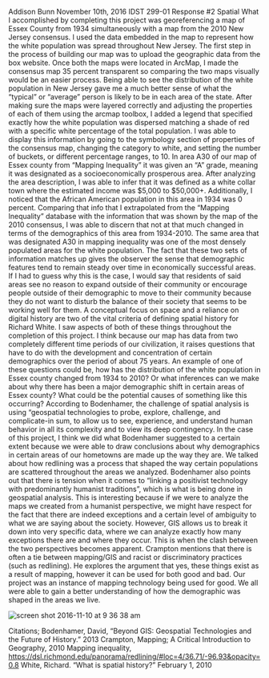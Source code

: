 Addison Bunn
November 10th, 2016
IDST 299-01
Response #2 Spatial
What I accomplished by completing this project was georeferencing a map of Essex County from 1934 simultaneously with a map from the 2010 New Jersey consensus. I used the data embedded in the map to represent how the white population was spread throughout New Jersey. 
The first step in the process of building our map was to upload the geographic data from the box website. Once both the maps were located in ArcMap, I made the consensus map 35 percent transparent so comparing the two maps visually would be an easier process. Being able to see the distribution of the white population in New Jersey gave me a much better sense of what the “typical” or “average” person is likely to be in each area of the state. After making sure the maps were layered correctly and adjusting the properties of each of them using the arcmap toolbox, I added a legend that specified exactly how the white population was dispersed matching a shade of red with a specific white percentage of the total population. I was able to display this information by going to the symbology section of properties of the consensus map, changing the category to white, and setting the number of buckets, or different percentage ranges, to 10. 
In area A30 of our map of Essex county from “Mapping Inequality” it was given an “A” grade, meaning it was designated as a socioeconomically prosperous area. After analyzing the area description, I was able to infer that it was defined as a white collar town where the estimated income was $5,000 to $50,000+. Additionally, I noticed that the African American population in this area in 1934 was 0 percent. Comparing that info that I extrapolated from the “Mapping Inequality” database with the information that was shown by the map of the 2010 consensus, I was able to discern that not at that much changed in terms of the demographics of this area from 1934-2010. The same area that was designated A30 in mapping inequality was one of the most densely populated areas for the white population. The fact that these two sets of information matches up gives the observer the sense that demographic features tend to remain steady over time in economically successful areas. If I had to guess why this is the case, I would say that residents of said areas see no reason to expand outside of their community or encourage people outside of their demographic to move to their community because they do not want to disturb the balance of their society that seems to be working well for them. 
	A conceptual focus on space and a reliance on digital history are two of the vital criteria of defining spatial history for Richard White. I saw aspects of both of these things throughout the completion of this project. I think because our map has data from two completely different time periods of our civilization, it raises questions that have to do with the development and concentration of certain demographics over the period of about 75 years. An example of one of these questions could be, how has the distribution of the white population in Essex county changed from 1934 to 2010? Or what inferences can we make about why there has been a major demographic shift in certain areas of Essex county? What could be the potential causes of something like this occurring?
	According to Bodenhamer, the challenge of spatial analysis is using “geospatial technologies to probe, explore, challenge, and complicate-in sum, to allow us to see, experience, and understand human behavior in all its complexity and to view its deep contingency. In the case of this project, I think we did what Bodenhamer suggested to a certain extent because we were able to draw conclusions about why demographics in certain areas of our hometowns are made up the way they are. We talked about how redlining was a process that shaped the way certain populations are scattered throughout the areas we analyzed. Bodenhamer also points out that there is tension when it comes to “linking a positivist technology with predominantly humanist traditions”, which is what is being done in geospatial analysis. This is interesting because if we were to analyze the maps we created from a humanist perspective, we might have respect for the fact that there are indeed exceptions and a certain level of ambiguity to what we are saying about the society. However, GIS allows us to break it down into very specific data, where we can analyze exactly how many exceptions there are and where they occur. This is when the clash between the two perspectives becomes apparent. 
	Crampton mentions that there is often a tie between mapping/GIS and racist or discriminatory practices (such as redlining). He explores the argument that yes, these things exist as a result of mapping, however it can be used for both good and bad. Our project was an instance of mapping technology being used for good. We all were able to gain a better understanding of how the demographic was shaped in the areas we live. 

![screen shot 2016-11-10 at 9 36 38 am](https://cloud.githubusercontent.com/assets/21321117/20181352/d9bbb108-a72b-11e6-97a9-d41f5576fc51.png)



Citations;
Bodenhamer, David, “Beyond GIS: Geospatial Technologies and the Future of History.” 2013
Crampton, Mapping; A Critical Introduction to Geography, 2010
Mapping inequality, https://dsl.richmond.edu/panorama/redlining/#loc=4/36.71/-96.93&opacity=0.8
White, Richard. “What is spatial history?” February 1, 2010


